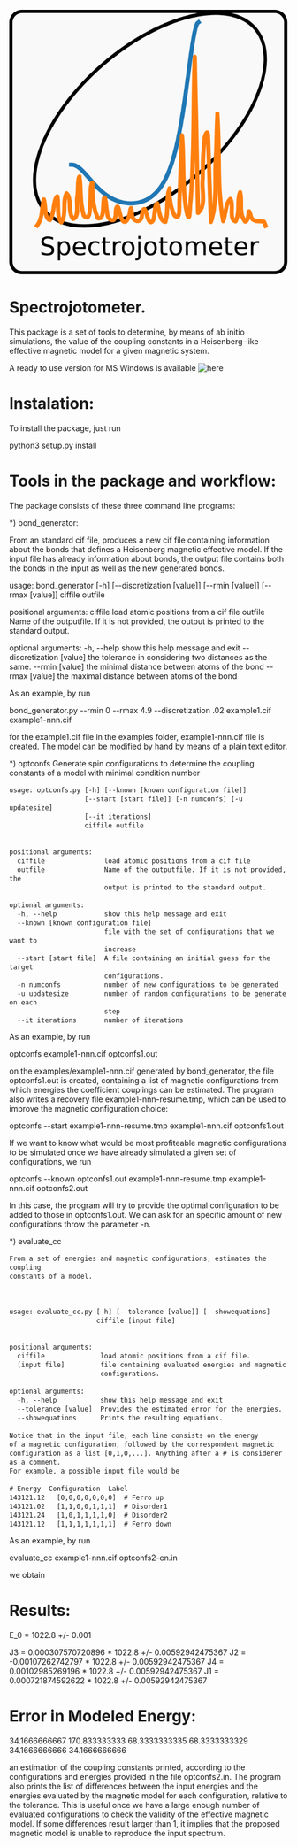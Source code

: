![](logo.svg)


Spectrojotometer.
=================

This package is a set of tools to determine, by means of ab initio 
simulations, the value of the coupling constants in a Heisenberg-like effective 
magnetic model for a given magnetic system.


A ready to use version for MS Windows is available ![here](http://www2.fisica.unlp.edu.ar/~matera/visualbond/)

Instalation:
============

To install the package, just run

python3 setup.py install




Tools in the package and workflow:
==================================



The package consists of these three command line programs:


*) bond_generator: 

   From an standard cif file, produces a new cif file containing information
   about the bonds that defines a Heisenberg magnetic effective model. If the
   input file has already information about bonds, the output file contains both
   the bonds in the input as well as the new generated bonds.


   usage: bond_generator [-h] [--discretization [value]] [--rmin [value]]
                         [--rmax [value]]
                         ciffile outfile


   positional arguments:
     ciffile               load atomic positions from a cif file
     outfile               Name of the outputfile. If it is not provided, the
                        output is printed to the standard output.

   optional arguments:
     -h, --help            show this help message and exit
     --discretization [value]
                             the tolerance in considering two distances as the
                             same.
     --rmin [value]        the minimal distance between atoms of the bond
     --rmax [value]        the maximal distance between atoms of the bond


As an example, by run 

   bond_generator.py  --rmin 0 --rmax 4.9 --discretization .02  example1.cif example1-nnn.cif

   for the  example1.cif  file in the examples folder, example1-nnn.cif file is created. The model can be modified by hand
   by means of a plain text editor.


*) optconfs
    Generate spin configurations to determine the coupling constants of a model
    with minimal condition number
    
    
    usage: optconfs.py [-h] [--known [known configuration file]]
                       [--start [start file]] [-n numconfs] [-u updatesize]
                       [--it iterations]
                       ciffile outfile
    
    
    positional arguments:
      ciffile               load atomic positions from a cif file
      outfile               Name of the outputfile. If it is not provided, the
                            output is printed to the standard output.
    
    optional arguments:
      -h, --help            show this help message and exit
      --known [known configuration file]
                            file with the set of configurations that we want to
                            increase
      --start [start file]  A file containing an initial guess for the target
                            configurations.
      -n numconfs           number of new configurations to be generated
      -u updatesize         number of random configurations to be generate on each
                            step
      --it iterations       number of iterations
    
    
As an example, by run

   optconfs  example1-nnn.cif optconfs1.out
   
   on the examples/example1-nnn.cif generated by bond_generator, the file optconfs1.out is created, containing a list
   of magnetic configurations from which energies the coefficient couplings can be estimated. The program also writes
   a recovery file example1-nnn-resume.tmp, which can be used to improve the magnetic configuration choice:

   optconfs  --start example1-nnn-resume.tmp example1-nnn.cif optconfs1.out

   If we want to know what would be most profiteable magnetic configurations to be simulated once we have already simulated 
   a given set of configurations, we run

   optconfs  --known optconfs1.out example1-nnn-resume.tmp example1-nnn.cif optconfs2.out

   In this case, the program will try to provide the optimal configuration to be added to those in optconfs1.out.
   We can ask for an specific amount of new configurations throw the parameter -n.


*) evaluate_cc 

    From a set of energies and magnetic configurations, estimates the coupling
    constants of a model.
    
    
    
    usage: evaluate_cc.py [-h] [--tolerance [value]] [--showequations]
                          ciffile [input file]
    
    
    positional arguments:
      ciffile              load atomic positions from a cif file.
      [input file]         file containing evaluated energies and magnetic
                           configurations.
    
    optional arguments:
      -h, --help           show this help message and exit
      --tolerance [value]  Provides the estimated error for the energies.
      --showequations      Prints the resulting equations.

    Notice that in the input file, each line consists on the energy
    of a magnetic configuration, followed by the correspondent magnetic
    configuration as a list [0,1,0,...]. Anything after a # is considerer
    as a comment.
    For example, a possible input file would be
    
    # Energy  Configuration  Label
    143121.12   [0,0,0,0,0,0,0]  # Ferro up
    143121.02   [1,1,0,0,1,1,1]  # Disorder1
    143121.24   [1,0,1,1,1,1,0]  # Disorder2
    143121.12   [1,1,1,1,1,1,1]  # Ferro down

 

As an example, by run

   evaluate_cc  example1-nnn.cif optconfs2-en.in 

   we obtain


 Results:
==========


E_0 =  1022.8  +/-  0.001 

J3  =  0.000307570720896 * 1022.8  +/- 0.00592942475367
J2  =  -0.00107262742797 * 1022.8  +/- 0.00592942475367
J4  =  0.00102985269196 * 1022.8  +/- 0.00592942475367
J1  =  0.000721874592622 * 1022.8  +/- 0.00592942475367


 Error in Modeled Energy: 
==========================


34.1666666667
170.833333333
68.3333333335
68.3333333329
34.1666666666
34.1666666666


   an estimation of the coupling constants printed, according to the configurations and energies provided in the file optconfs2.in.
   The program also prints the list of differences between the input energies and the energies evaluated by the magnetic model
   for each configuration, relative to the tolerance. This is useful once we have a large enough number of evaluated configurations 
   to check the validity of the effective magnetic model. If some differences result larger than 1, it implies that the proposed 
   magnetic model is unable to reproduce the input spectrum.



   



